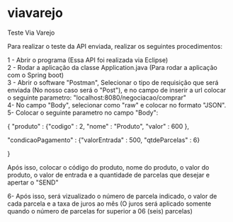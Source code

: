 
# viavarejo
Teste Via Varejo

Para realizar o teste da API enviada, realizar os seguintes procedimentos: <br />

1 - Abrir o programa (Essa API foi realizada via Eclipse)<br />
2 - Rodar a aplicação da classe Application.java (Para rodar a aplicação com o Spring boot)<br />
3 - Abrir o software "Postman", Selecionar o tipo de requisição que será enviada (No nosso caso será o "Post"), e no campo de inserir a url colocar o seguinte parametro: "localhost:8080/negociacao/comprar" <br />
4- No campo "Body", selecionar como "raw" e colocar no formato "JSON".<br />
5- Colocar o seguinte parametro no campo "Body":<br />

{
"produto" : {"codigo" : 2, "nome" : "Produto", "valor" : 600 },

"condicaoPagamento" : {"valorEntrada" : 500, "qtdeParcelas" : 6}

}

 Após isso, colocar o código do produto, nome do produto, o valor do produto, o valor de entrada e a quantidade de parcelas que desejar e apertar o "SEND"<br />

6- Após isso, será vizualizado o número de parcela indicado, o valor de cada parcela e a taxa de juros ao mês (O juros será aplicado somente quando o número de parcelas for superior a 06 (seis) parcelas)
